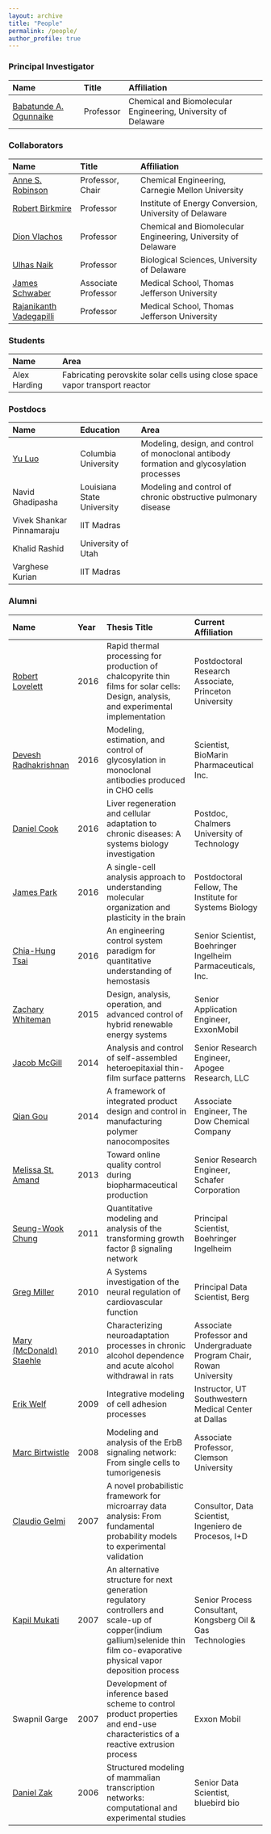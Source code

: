 ```yaml
---
layout: archive
title: "People"
permalink: /people/
author_profile: true
---
```


### Principal Investigator

|Name|Title|Affiliation|
|:-|:-|:-|
|[Babatunde A. Ogunnaike](http://research.che.udel.edu/research_groups/systems/)|Professor|Chemical and Biomolecular Engineering, University of Delaware|

### Collaborators

|Name|Title|Affiliation|
|:-|:-|:-|
|[Anne S. Robinson](https://www.cmu.edu/cheme/people/faculty/anne-s-robinson.html)|Professor, Chair|Chemical Engineering, Carnegie Mellon University|
|[Robert Birkmire](https://mseg.udel.edu/people/birkmire/)|Professor|Institute of Energy Conversion, University of Delaware|
|[Dion Vlachos](https://www.che.udel.edu/people/faculty/vlachos/)|Professor|Chemical and Biomolecular Engineering, University of Delaware|
|[Ulhas Naik](https://www.jefferson.edu/university/life-sciences/faculty-staff/faculty/naik.html)|Professor|Biological Sciences, University of Delaware|
|[James Schwaber](https://www.jefferson.edu/university/jmc/departments/pathology/faculty/schwaber.html)|Associate Professor|Medical School, Thomas Jefferson University|
|[Rajanikanth Vadegapilli](https://www.jefferson.edu/university/research/researcher/researcher-faculty/vadigepalli-laboratory.html)|Professor|Medical School, Thomas Jefferson University|

### Students

|Name|Area|
|:-|:-|
|Alex Harding|Fabricating perovskite solar cells using close space vapor transport reactor|

### Postdocs

|Name|Education|Area|
| :- | :- | :- |
|[Yu Luo](https://l16cn.github.io)|Columbia University|Modeling, design, and control of monoclonal antibody formation and glycosylation processes|
|Navid Ghadipasha|Louisiana State University|Modeling and control of chronic obstructive pulmonary disease|
|Vivek Shankar Pinnamaraju|IIT Madras||
|Khalid Rashid|University of Utah||
|Varghese Kurian|IIT Madras||

### Alumni

|Name|Year|Thesis Title|Current Affiliation|
|:-|:-|:-|:-|
|[Robert Lovelett](https://www.linkedin.com/in/robertlovelett/)|2016|Rapid thermal processing for production of chalcopyrite thin films for solar cells: Design, analysis, and experimental implementation|Postdoctoral Research Associate, Princeton University|
|[Devesh Radhakrishnan](https://www.linkedin.com/in/devesh-radhakrishnan-a1aba22b/)|2016|Modeling, estimation, and control of glycosylation in monoclonal antibodies produced in CHO cells|Scientist, BioMarin Pharmaceutical Inc.|
|[Daniel Cook](https://scholar.google.com/citations?user=BzV2TlwAAAAJ&hl=en)|2016|Liver regeneration and cellular adaptation to chronic diseases: A systems biology investigation|Postdoc, Chalmers University of Technology|
|[James Park](https://www.linkedin.com/in/james-park-33431229/)|2016|A single-cell analysis approach to understanding molecular organization and plasticity in the brain|Postdoctoral Fellow, The Institute for Systems Biology|
|[Chia-Hung Tsai](https://www.linkedin.com/in/chia-hung-tsai-0a889a30/)|2016|An engineering control system paradigm for quantitative understanding of hemostasis|Senior Scientist, Boehringer Ingelheim Parmaceuticals, Inc.|
|[Zachary Whiteman](https://www.linkedin.com/in/zack-whiteman-35969332/)|2015|Design, analysis, operation, and advanced control of hybrid renewable energy systems|Senior Application Engineer, ExxonMobil|
|[Jacob McGill](https://www.linkedin.com/in/jacob-mcgill-b712b123/)|2014|Analysis and control of self-assembled heteroepitaxial thin-film surface patterns|Senior Research Engineer, Apogee Research, LLC|
|[Qian Gou](https://www.linkedin.com/in/qian-gou-63456750/)|2014|A framework of integrated product design and control in manufacturing polymer nanocomposites|Associate Engineer, The Dow Chemical Company|
|[Melissa St. Amand](https://www.linkedin.com/in/melissa-st-amand-015b384/)|2013|Toward online quality control during biopharmaceutical production|Senior Research Engineer, Schafer Corporation|
|[Seung-Wook Chung](https://www.linkedin.com/in/seung-wook-chung-b72b5154/)|2011|Quantitative modeling and analysis of the transforming growth factor β signaling network|Principal Scientist, Boehringer Ingelheim|
|[Greg Miller](https://www.linkedin.com/in/greg-miller-51413b48/)|2010   |A Systems investigation of the neural regulation of cardiovascular function    |Principal Data Scientist, Berg|
|[Mary (McDonald) Staehle](https://engineering.rowan.edu/faculty_staff/listing/staehle-mary.html)|2010|Characterizing neuroadaptation processes in chronic alcohol dependence and acute alcohol withdrawal in rats|Associate Professor and Undergraduate Program Chair, Rowan University|
|[Erik Welf](https://www.linkedin.com/in/erik-welf-95610610/)|2009|Integrative modeling of cell adhesion processes|Instructor, UT Southwestern Medical Center at Dallas|
|[Marc Birtwistle](http://www.birtwistlelab.com)|2008|Modeling and analysis of the ErbB signaling network: From single cells to tumorigenesis|Associate Professor, Clemson University|
|[Claudio Gelmi](https://www.linkedin.com/in/claudiogelmi/)|2007|A novel probabilistic framework for microarray data analysis: From fundamental probability models to experimental validation|Consultor, Data Scientist, Ingeniero de Procesos, I+D|
|[Kapil Mukati](https://www.linkedin.com/in/kapilmukati/)|2007|An alternative structure for next generation regulatory controllers and scale-up of copper(indium gallium)selenide thin film co-evaporative physical vapor deposition process|Senior Process Consultant, Kongsberg Oil & Gas Technologies|
|Swapnil Garge|2007|Development of inference based scheme to control product properties and end-use characteristics of a reactive extrusion process|Exxon Mobil|
|[Daniel Zak](https://www.linkedin.com/in/danieledwardzak/)|2006|Structured modeling of mammalian transcription networks: computational and experimental studies|Senior Data Scientist, bluebird bio|
